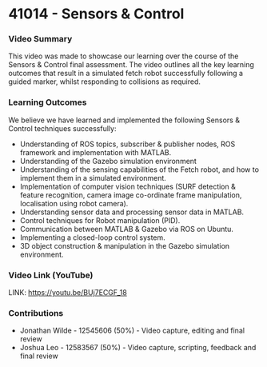 # 41014 - Sensors & Control

### Video Summary
This video was made to showcase our learning over the course of the Sensors & Control final assessment. The video outlines all the key learning outcomes that result in a simulated fetch robot successfully following a guided marker, whilst responding to collisions as required.

### Learning Outcomes
We believe we have learned and implemented the following Sensors & Control techniques successfully:
- Understanding of ROS topics, subscriber & publisher nodes, ROS framework and implementation with MATLAB.
- Understanding of the Gazebo simulation environment
- Understanding of the sensing capabilities of the Fetch robot, and how to implement them in a simulated environment.
- Implementation of computer vision techniques (SURF detection & feature recognition, camera image co-ordinate frame manipulation, localisation using robot camera).
- Understanding sensor data and processing sensor data in MATLAB.
- Control techniques for Robot manipulation (PID).
- Communication between MATLAB & Gazebo via ROS on Ubuntu.
- Implementing a closed-loop control system.
- 3D object construction & manipulation in the Gazebo simulation environment.

### Video Link (YouTube)
LINK: https://youtu.be/BUj7ECGF_18

### Contributions
- Jonathan Wilde - 12545606 (50%) - Video capture, editing and final review
- Joshua Leo - 12583567 (50%) - Video capture, scripting, feedback and final review

